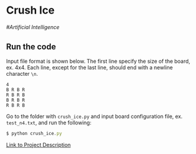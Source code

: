 Crush Ice
===
###### #Artificial Intelligence
Run the code
---
Input file format is shown below. The first line specify the size of the board, ex. 4x4. Each line, except for the last line, should end with a newline character `\n`.
```typescript=
4
B R B R
R B R B
B R B R
R B R B
```

Go to the folder with `crush_ice.py` and input board configuration file, ex. `test_n4.txt`, and run the following:
```typescript
$ python crush_ice.py
```
[Link to Project Description](https://www.notion.so/liangyufanchiang/Crush-Ice-65fd979437fd4fa9ad1d50ea625e30f3/?target=_blank)